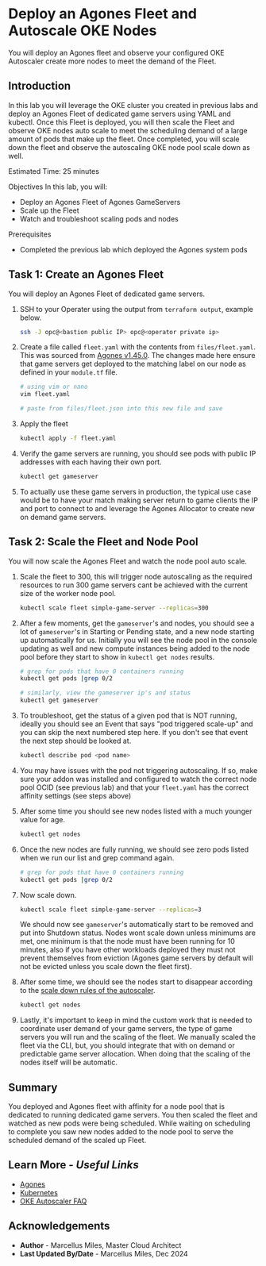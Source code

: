 # Deploy an Agones Fleet and Autoscale OKE Nodes

You will deploy an Agones fleet and observe your configured OKE Autoscaler create more nodes to meet the demand of the Fleet.

## Introduction

In this lab you will leverage the OKE cluster you created in previous labs and deploy an Agones Fleet of dedicated game servers using YAML and kubectl.  Once this Fleet is deployed, you will then scale the Fleet and observe OKE nodes auto scale to meet the scheduling demand of a large amount of pods that make up the fleet.  Once completed, you will scale down the fleet and observe the autoscaling OKE node pool scale down as well.

Estimated Time: 25 minutes

Objectives
In this lab, you will:
 - Deploy an Agones Fleet of Agones GameServers
 - Scale up the Fleet
 - Watch and troubleshoot scaling pods and nodes

Prerequisites
 - Completed the previous lab which deployed the Agones system pods

## **Task 1**: Create an Agones Fleet

You will deploy an Agones Fleet of dedicated game servers.

1. SSH to your Operater using the output from `terraform output`, example below.

    ```bash
    ssh -J opc@<bastion public IP> opc@<operator private ip>
    ```

2. Create a file called `fleet.yaml` with the contents from `files/fleet.yaml`.  This was sourced from [Agones v1.45.0](https://raw.githubusercontent.com/googleforgames/agones/release-1.45.0/install/yaml/install.yaml). The changes made here ensure that game servers get deployed to the matching label on our node as defined in your `module.tf` file.

    ```bash
    # using vim or nano
    vim fleet.yaml

    # paste from files/fleet.json into this new file and save
    ```

3. Apply the fleet

    ```bash
    kubectl apply -f fleet.yaml
    ```

4. Verify the game servers are running, you should see pods with public IP addresses with each having their own port.

    ```bash
    kubectl get gameserver
    ```

5. To actually use these game servers in production, the typical use case would be to have your match making server return to game clients the IP and port to connect to and leverage the Agones Allocator to create new on demand game servers.

## **Task 2**: Scale the Fleet and Node Pool

You will now scale the Agones Fleet and watch the node pool auto scale.

1. Scale the fleet to 300, this will trigger node autoscaling as the required resources to run 300 game servers cant be achieved with the current size of the worker node pool.

    ```bash
    kubectl scale fleet simple-game-server --replicas=300
    ```

2. After a few moments, get the `gameserver`'s and nodes, you should see a lot of `gameserver`'s in Starting or Pending state, and a new node starting up automatically for us.  Initially you will see the node pool in the console updating as well and new compute instances being added to the node pool before they start to show in `kubectl get nodes` results.

    ```bash
    # grep for pods that have 0 containers running
    kubectl get pods |grep 0/2

    # similarly, view the gameserver ip's and status
    kubectl get gameserver
    ```

3. To troubleshoot, get the status of a given pod that is NOT running, ideally you should see an Event that says "pod triggered scale-up" and you can skip the next numbered step here.  If you don't see that event the next step should be looked at.

    ```bash
    kubectl describe pod <pod name>
    ```

4. You may have issues with the pod not triggering autoscaling.  If so, make sure your addon was installed and configured to watch the correct node pool OCID (see previous lab) and that your `fleet.yaml` has the correct affinity settings (see steps above)

5. After some time you should see new nodes listed with a much younger value for age.

    ```bash
    kubectl get nodes
    ```

6. Once the new nodes are fully running, we should see zero pods listed when we run our list and grep command again.

    ```bash
    # grep for pods that have 0 containers running
    kubectl get pods |grep 0/2
    ```

7. Now scale down.

    ```bash
    kubectl scale fleet simple-game-server --replicas=3
    ```

   We should now see `gameserver`'s automatically start to be removed and put into Shutdown status.  Nodes wont scale down unless minimums are met, one minimum is that the node must have been running for 10 minutes, also if you have other workloads deployed they must not prevent themselves from eviction (Agones game servers by default will not be evicted unless you scale down the fleet first).

7. After some time, we should see the nodes start to disappear according to the [scale down rules of the autoscaler](https://github.com/kubernetes/autoscaler/blob/master/cluster-autoscaler/FAQ.md#how-does-scale-down-work).

    ```bash
    kubectl get nodes
    ```

8. Lastly, it's important to keep in mind the custom work that is needed to coordinate user demand of your game servers, the type of game servers you will run and the scaling of the fleet.  We manually scaled the fleet via the CLI, but, you should integrate that with on demand or predictable game server allocation.  When doing that the scaling of the nodes itself will be automatic.

## **Summary**

You deployed and Agones fleet with affinity for a node pool that is dedicated to running dedicated game servers.  You then scaled the fleet and watched as new pods were being scheduled.  While waiting on scheduling to complete you saw new nodes added to the node pool to serve the scheduled demand of the scaled up Fleet.

## Learn More - *Useful Links*

- [Agones](https://agones.dev/site/docs/)
- [Kubernetes](https://kubernetes.io/)
- [OKE Autoscaler FAQ](https://github.com/kubernetes/autoscaler/blob/master/cluster-autoscaler/FAQ.md)

## **Acknowledgements**

 - **Author** - Marcellus Miles, Master Cloud Architect
 - **Last Updated By/Date** - Marcellus Miles, Dec 2024